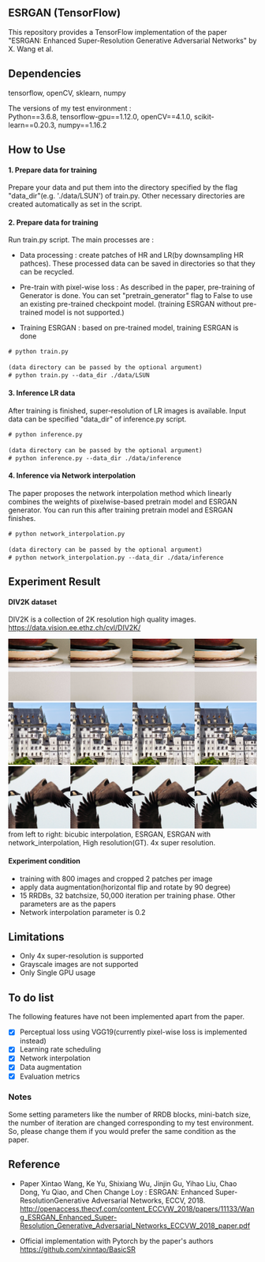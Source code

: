 ## ESRGAN (TensorFlow)

This repository provides a TensorFlow implementation of the paper "ESRGAN: Enhanced Super-Resolution Generative Adversarial Networks" by X. Wang et al.

## Dependencies
tensorflow, openCV, sklearn, numpy

The versions of my test environment :  
Python==3.6.8, tensorflow-gpu==1.12.0, openCV==4.1.0,  scikit-learn==0.20.3, numpy==1.16.2

## How to Use

#### 1. Prepare data for training

Prepare your data and put them into the directory specified by the flag "data_dir"(e.g. './data/LSUN') of train.py. Other necessary directories are
created automatically as set in the script.

#### 2. Prepare data for training
Run train.py script. The main processes are :
- Data processing : create patches of HR and LR(by downsampling HR pathces). These processed data can be saved in directories so that they can be recycled.

- Pre-train with pixel-wise loss : As described in the paper, pre-training of Generator is done. You can set "pretrain_generator" flag to False to use an existing pre-trained checkpoint model. (training ESRGAN without pre-trained model is not supported.)

- Training ESRGAN : based on pre-trained model, training ESRGAN is done

```
# python train.py

(data directory can be passed by the optional argument)
# python train.py --data_dir ./data/LSUN
```

#### 3. Inference LR data
After training is finished, super-resolution of LR images is available. Input data can be specified "data_dir" of inference.py script.

```
# python inference.py

(data directory can be passed by the optional argument)
# python inference.py --data_dir ./data/inference
```

#### 4. Inference via Network interpolation
The paper proposes the network interpolation method which linearly combines the weights of pixelwise-based pretrain model and ESRGAN generator. You can run this after training pretrain model and ESRGAN finishes.

```
# python network_interpolation.py

(data directory can be passed by the optional argument)
# python network_interpolation.py --data_dir ./data/inference
```

## Experiment Result
#### DIV2K dataset
DIV2K is a collection of 2K resolution high quality images.
https://data.vision.ee.ethz.ch/cvl/DIV2K/

<img src="img/0833.png">
<img src="img/0887.png">
<img src="img/0896.png">
from left to right: bicubic interpolation, ESRGAN, ESRGAN with network_interpolation, High resolution(GT). 4x super resolution.

#### Experiment condition
- training with 800 images and cropped 2 patches per image
- apply data augmentation(horizontal flip and rotate by 90 degree)
- 15 RRDBs, 32 batchsize, 50,000 iteration per training phase. Other parameters are as the papers
- Network interpolation parameter is 0.2


## Limitations

- Only 4x super-resolution is supported
- Grayscale images are not supported
- Only Single GPU usage


## To do list
The following features have not been implemented apart from the paper.

- [x] Perceptual loss using VGG19(currently pixel-wise loss is implemented instead)
- [x] Learning rate scheduling
- [x] Network interpolation
- [x] Data augmentation
- [x] Evaluation metrics

### Notes
Some setting parameters like the number of RRDB blocks, mini-batch size, the number of iteration are changed corresponding to my test environment.
So, please change them if you would prefer the same condition as the paper.


## Reference
* Paper
Xintao Wang, Ke Yu, Shixiang Wu, Jinjin Gu, Yihao Liu, Chao Dong, Yu Qiao, and Chen Change Loy : ESRGAN: Enhanced Super-ResolutionGenerative Adversarial Networks, ECCV, 2018. http://openaccess.thecvf.com/content_ECCVW_2018/papers/11133/Wang_ESRGAN_Enhanced_Super-Resolution_Generative_Adversarial_Networks_ECCVW_2018_paper.pdf


* Official implementation with Pytorch by the paper's authors  
https://github.com/xinntao/BasicSR
